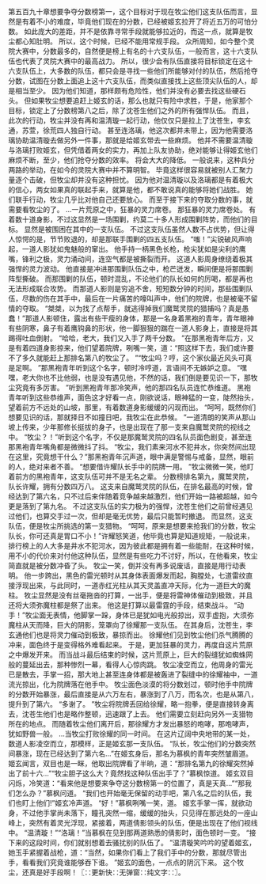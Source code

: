 第五百九十章想要争夺分数榜第一，这个目标对于现在牧尘他们这支队伍而言，显然是有着不小的难度，毕竟他们现在的分数，已经被姬玄拉开了将近五万的可怕分数。
如此庞大的差距，并不是依靠寻常手段就能够拉近的，而这一点，就算是牧尘都心知肚明。
所以，这个时候，已经不能用常规手段。
众所周知，如今整个灵院大赛中，分数最多的，自然便是榜上有名的十六支队伍，一般而言，这十六支队伍也代表了灵院大赛中的最高战力。
所以，很少会有队伍直接将目标锁定在这十六支队伍上，大多数的队伍，都只会是寻找一些他们所能够对付的队伍，然后抢夺分数，试图在分数上面追上这十六支队伍，而类似直接找上这些顶尖队伍的人，却是相当至少。
因为他们知道，那样颇有危险性，他们并没有必要去找这些硬石头。
但如果牧尘想要追赶上姬玄的话，那么也就只有险中求胜，于是，他家那个目标，锁定上了分数榜第八之后，除了沈苍生他们之外的所有强悍队伍。
而且，此次的行动，牧尘并没有再和温清璇一起行动，他仅仅只是拉上了沈苍生，李玄通，苏萱，徐荒四人独自行动。
甚至连洛璃，他这次都并未带上，因为他需要洛璃协助温清璇去做另外一件事，那就是给姬玄带去一些麻烦。
他并不需要温清璇与洛璃打败姬玄，但凭借着两女的实力，再加上队友协助，绝对能够让得姬玄他们麻烦不断，至少，他们抢夺分数的效率。
将会大大的降低。
一般说来，这种兵分两路的举动，在如今的灵院大赛中并不算明智。
毕竟这样很容易就被别人汇聚力量逐个击破，但牧尘却并没有这种担忧。
因为他对温清璇以及洛璃都是有着极大的信心，两女如果真的联起手来，就算是他，都不敢说真的能够将她们战胜。
她们联手行动，牧尘几乎比对他自己还要放心。
而至于接下来的夺取分数的事，就需要看牧尘的了。
...一片荒原之中，狂暴的灵力席卷。
那狂暴的灵力席卷处。
有着数十道身影，不过这显然是一场围剿，约莫二十多人形成围剿阵势，而他们的目标。
显然是被围困在其中的一支队伍。
不过这支队伍虽然人数不占优势，但让得人惊愕的是，节节败退的，却是那联手围剿的四五支队伍。
“嗤！”尖锐破风声响起，一道人影犹如鬼魅般的窜出。
他手持一柄黑色长枪，枪尖犹如是尖利的鹰嘴，锋利之极，灵力涌动间，连空气都是被撕裂而开。
这道人影周身缭绕着极其强悍的灵力波动。
他直接是冲进那围剿队伍之中，枪芒迸发，瞬间便是将那围剿阵型撕破。
而那围剿的队伍，顿时混乱，不论他们的队长如何的厉喝，都是再也无法形成联合攻势。
而那道人影则是穷追不舍，短短数分钟的时间，那些围剿队伍，尽数的伤在其手中，最后在一片痛苦的嚎叫声中，他们的院牌，也是被毫不留情的夺取。
“桀桀，以为找了点帮手，就逃得掉我们魔鹫灵院的猎捕吗？真是愚蠢！”那道人影顿住，露出有些干瘦的身体，那是一名身着黑袍的青年，青年眼神有些阴寒，鼻子有着鹰钩鼻的形状，他一脚狠狠的踹在一道人影身上，直接是将其踢得吐血倒射。
“哈哈，老大，我们又入手了两千分数。
”在那黑袍青年后方，又是有着四道身影掠来，他们望着院牌，咧嘴一笑，道：“照这样下去，我们或许要不了多久就能赶上那排名第八的牧尘了。
”“牧尘吗？哼，这个家伙最近风头可真是足啊。
”那黑袍青年听到这个名字，顿时冷哼道，言语间不无嫉妒之意。
“嘿嘿，老大你也不比他弱，也是没有遇见他，不然的话，我们倒是要见识一下，那牧尘究竟有多厉害。
”听到黑袍青年那冷笑声，他的那四名队员连忙恭维道。
黑袍青年听到这些恭维声，面色这才好看一点，刚欲说话，眼神猛的一变，陡然抬头，望着前方不远处的山坡，那里，有着数道身影缓缓的闪现而出。
“呵呵，既然你们想要见识的话，那就择日不如撞日吧，我牧尘在此恭候。
”一道清朗的笑声从那山坡上传来，少年那修长挺拔的身子，也是出现在了那一支来自魔鹫灵院的视线之中。
“牧尘？！”听到这个名字，不仅是那魔鹫灵院的四名队员面色剧变，甚至连那黑袍青年嘴角都是微微抖了抖。
“牧尘，我们素来河水不犯井水，你突然间出现在这里，究竟想干什么？”那黑袍青年沉声道，眼中满是警惕与戒备，显然，眼前的人，绝对来者不善。
“想要借许耀队长手中的院牌一用。
”牧尘微微一笑，他盯着前方的黑袍青年，这支队伍可并不是无名之辈。
分数榜排名第九，魔鹫灵院，队长许耀，拥有分数四万八。
这支来自魔鹫灵院的队伍，在排名最高的时候，曾经达到了第六名，只不过后来伴随着竞争越来越激烈，他们开始一路被超越，如今更是落到了第九名。
不过这支队伍的实力极为的强悍，沈苍生他们之前曾经遇见过他们，也算交手过一次，但却是毫无优势，最后只能暂时撤退。
而显然，这支队伍，便是牧尘所挑选的第一支猎物。
“呵呵，原来是想要来抢我们的分数，牧尘队长，你可还真是胃口不小！”许耀怒笑道，他毕竟也算是知道规矩，一般说来，排行榜上的人大多是井水不犯河水，因为彼此都是拥有着一些能耐，在这种时候，用不小的代价来对付他这种队伍，显然是有些吃力不讨好，所以，在他看来，牧尘简直就是被分数冲昏了头。
牧尘一笑，倒并没有再多说废话，直接是用行动表明。
他一步跨出，黑色的雷光顿时从其身体表面爆发而起，胸膛处，七道雷纹直接浮现出来，与此同时，一道赤红光柱从其天灵盖直冲天际，化为一道巨大的魔柱。
牧尘显然是没有丝毫拖沓的打算，一出手，便是将雷神体催动到极致，并且还将大须弥魔柱都是祭了出来。
他这是打算以最雷霆的手段，结束战斗。
“动手！”牧尘面无表情，他脚掌一跺，身体已是犹如电光般掠出，双手虚抱，大须弥魔柱从天而降，巨大的阴影，笼罩向了徐耀那一支队伍。
在其身后，沈苍生，李玄通他们也是将灵力催动到极致，暴掠而出。
徐耀他们见到牧尘他们杀气腾腾的冲来，面色终于是变得格外难看起来。
于是，更加狂暴的灵力，再度自这片荒原之中爆发开来。
而当战斗最后结束的时候，这片荒原上，巨大的裂缝犹如蜘蛛网般的蔓延出去，那种惨烈一幕，看得人心惊肉跳。
牧尘凌空而立，他周身的雷光已是散去，手掌一招，那大地上甚至连身体都是被轰进了裂缝中的徐耀袖中，一道流光掠出，化为院牌落在他手中。
牧尘面色淡漠的将分数划过，顿时他手中院牌的分数开始暴涨，最后直接是从六万左右，暴涨到了八万，而名次，也是从第八，提升到了第六。
“多谢了。
”牧尘将院牌丢回给徐耀，略一抱拳，便是直接转身离去，沈苍生他们也是略作整顿，迅速跟了上去。
他们需要立刻赶向另外一支猎物所在的地点。
而随着牧尘他们离开后，那徐耀方才发出暴怒的咆哮，那咆哮声，犹如野兽一般。
...当牧尘打败徐耀的同一时间。
在这片辽阔中央地带的某一处，数道人影凌空而立，那模样，正是姬玄那一支队伍。
“队长，牧尘他们的分数突然间暴涨，现在已经达到了第六名...”在姬玄身后，那名为慕枫的青年突然皱眉道。
姬玄闻言，双目也是一眯，他取出院牌看了半晌，道：“那排名第九的徐耀突然掉出了前十六...”“牧尘胆子这么大？竟然找这种队伍出手了？”慕枫惊道。
姬玄双目闪烁，冷笑道：“看来他是想要来争夺这分数榜第一的位置了，真是天真...”“那我们怎么办？”慕枫问道。
“我们也开始毫无保留的动手吧，第八名之后的队伍，我们也盯上他们!”姬玄冷声道。
“好！”慕枫咧嘴一笑，道。
姬玄手掌一挥，就欲动身，不过他手掌尚未落下，瞳孔突然一缩，缓缓的抬头，只见得在那远处的一座山峰上，突然有着灵光浮现，紧接着，两道倩影领头的队伍，便是出现在了他们视线中。
“温清璇！”“洛璃！”当慕枫在见到那两道熟悉的倩影时，面色顿时一变。
“接下来的这段时间，你们就别想着去骚扰别的队伍了。
”温清璇笑吟吟的望着姬玄，她玉手紧握着战枪，道：“当然，如果你们看上了我们手中的分数，那就尽管出手，看看我们究竟谁能够吞下谁。
”姬玄的面色，一点点的阴沉下来。
这个牧尘，还真是好手段啊！〖∷更新快∷无弹窗∷纯文字∷〗。
